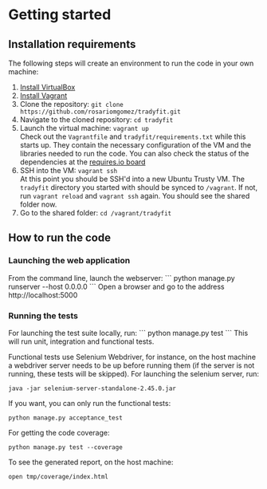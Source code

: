 # Getting started 

## Installation requirements

The following steps will create an environment to run the code in your own machine:

1. [Install VirtualBox](https://www.virtualbox.org/wiki/Downloads)
2. [Install Vagrant](http://www.vagrantup.com/downloads.html)
3. Clone the repository: `git clone https://github.com/rosariomgomez/tradyfit.git`
4. Navigate to the cloned repository: `cd tradyfit`
5. Launch the virtual machine: `vagrant up` <br>Check out the `Vagrantfile` and `tradyfit/requirements.txt` while this starts up. They contain the necessary configuration of the VM and the libraries needed to run the code. You can also check the status of the dependencies at the [requires.io board](https://requires.io/github/rosariomgomez/tradyfit/requirements/?branch=master)
6. SSH into the VM: `vagrant ssh` <br>At this point you should be SSH'd into a new Ubuntu Trusty VM. The `tradyfit` directory you started with should be synced to `/vagrant`. If not, run `vagrant reload` and `vagrant ssh` again. You should see the shared folder now.
7. Go to the shared folder: `cd /vagrant/tradyfit`
  
  
## How to run the code

<h3>Launching the web application</h3>
From the command line, launch the webserver:
```
python manage.py runserver --host 0.0.0.0
```
Open a browser and go to the address http://localhost:5000

<h3>Running the tests</h3>
For launching the test suite locally, run:
```
python manage.py test
```
This will run unit, integration and functional tests.  

Functional tests use Selenium Webdriver, for instance, on the host machine a webdriver server needs to be up before running them (if the server is not running, these tests will be skipped). For launching the selenium server, run:
```
java -jar selenium-server-standalone-2.45.0.jar
```

If you want, you can only run the functional tests:
```
python manage.py acceptance_test
```

For getting the code coverage:
```
python manage.py test --coverage
```
To see the generated report, on the host machine:
```
open tmp/coverage/index.html
```
